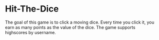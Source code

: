 # Hit-The-Dice
The goal of this game is to click a moving dice. Every time you click it, you earn as many points as the value of the dice.
The game supports highscores by username.
